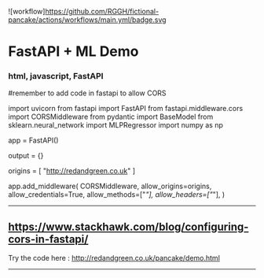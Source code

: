 ![workflow]https://github.com/RGGH/fictional-pancake/actions/workflows/main.yml/badge.svg

# FastAPI + ML Demo

### html, javascript, FastAPI

#remember to add code in fastapi to allow CORS

import uvicorn
from fastapi import FastAPI
from fastapi.middleware.cors import CORSMiddleware
from pydantic import BaseModel
from sklearn.neural_network import MLPRegressor
import numpy as np

app = FastAPI()

output = {}

origins = [
"http://redandgreen.co.uk"
]

app.add_middleware(
CORSMiddleware,
allow_origins=origins,
allow_credentials=True,
allow_methods=["*"],
allow_headers=["*"],
)

---

https://www.stackhawk.com/blog/configuring-cors-in-fastapi/
-----------------------------------------------------------

Try the code here : http://redandgreen.co.uk/pancake/demo.html

---

